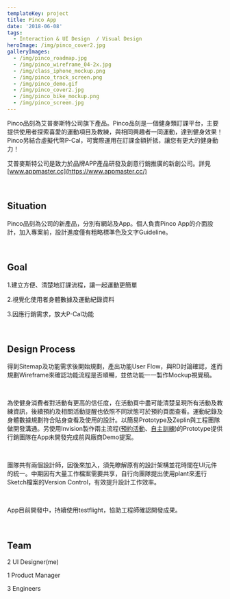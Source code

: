```yaml
---
templateKey: project
title: Pinco App
date: '2018-06-08'
tags:
  - Interaction & UI Design  / Visual Design
heroImage: /img/pinco_cover2.jpg
galleryImages:
  - /img/pinco_roadmap.jpg
  - /img/pinco_wireframe_04-2x.jpg
  - /img/class_iphone_mockup.png
  - /img/pinco_track_screen.png
  - /img/pinco_demo.gif
  - /img/pinco_cover2.jpg
  - /img/pinco_bike_mockup.png
  - /img/pinco_screen.jpg
---
```

Pinco品刻為艾普麥斯特公司旗下產品。Pinco品刻是一個健身類訂課平台，主要提供使用者探索喜愛的運動項目及教練，與相同興趣者一同運動，達到健身效果！Pinco另結合虛擬代幣P-Cal，可實際運用在訂課金額折抵，讓您有更大的健身動力！

艾普麥斯特公司是致力於品牌APP產品研發及創意行銷推廣的新創公司。詳見[www.appmaster.cc](https://www.appmaster.cc/)

<br/>

## Situation

Pinco品刻為公司的新產品，分別有網站及App。個人負責Pinco App的介面設計，加入專案前，設計進度僅有粗略標準色及文字Guideline。

<br/>

## Goal

1.建立方便、清楚地訂課流程，讓一起運動更簡單

2.視覺化使用者身體數據及運動紀錄資料

3.因應行銷需求，放大P-Cal功能

<br/>

## Design Process

得到Sitemap及功能需求後開始規劃，產出功能User Flow，與RD討論確認，進而規劃Wireframe來確認功能流程是否順暢，並依功能一一製作Mockup視覺稿。

<br/>

為使健身消費者對活動有更高的信任度，在活動頁中盡可能清楚呈現所有活動及教練資訊，後續預約及相關活動提醒也依照不同狀態可於預約頁面查看。運動紀錄及身體數據規劃符合貼身查看及使用的設計。以簡易Prototype及Zeplin與工程團隊做開發溝通。另使用Invision製作兩主流程([預約活動](https://invis.io/W2H7KHWPGT4)、[自主訓練](https://invis.io/D8HDFY69VXE#/292572899))的Prototype提供行銷團隊在App未開發完成前與廠商Demo提案。

<br/>

團隊共有兩個設計師，因後來加入，須先瞭解原有的設計架構並花時間在UI元件的統一。中期因有大量工作檔案需要共享，自行向團隊提出使用plant來進行Sketch檔案的Version Control，有效提升設計工作效率。

<br/>

App目前開發中，持續使用testflight，協助工程師確認開發成果。

<br/>

## Team

2 UI Designer(me)

1 Product Manager

3 Engineers
